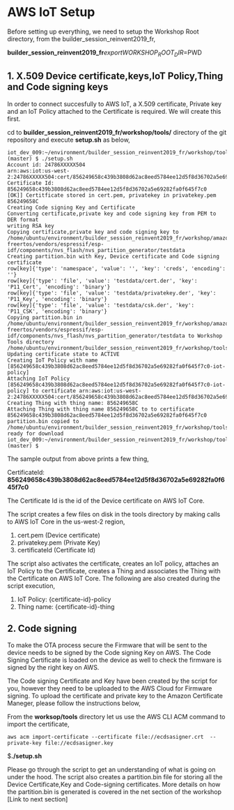 # AWS IoT Setup 

Before setting up everything, we need to setup the Workshop Root directory, from the builder_session_reinvent2019_fr,

**builder_session_reinvent2019_fr**$export WORKSHOP_ROOT_DIR=$PWD


## 1. X.509 Device certificate,keys,IoT Policy,Thing and Code signing keys

In order to connect succesfully to AWS IoT, a X.509 certificate, Private key and an IoT Policy attached to the Certificate is required. We will create this first.

cd to **builder_session_reinvent2019_fr/workshop/tools/** directory of the git repository and execute **setup.sh** as below,

```
iot_dev_009:~/environment/builder_session_reinvent2019_fr/workshop/tools (master) $ ./setup.sh 
Account id: 24786XXXXX504
arn:aws:iot:us-west-2:24786XXXXX504:cert/856249658c439b3808d62ac8eed5784ee12d5f8d36702a5e69282fa0f645f7c0
Certificate Id: 856249658c439b3808d62ac8eed5784ee12d5f8d36702a5e69282fa0f645f7c0
[OK]] Certitficate stored in cert.pem, privatekey in privatekey.pem
856249658C
Creating Code signing Key and Certificate
Converting certificate,private key and code signing key from PEM to DER format
writing RSA key
Copying certificate,private key and code signing key to /home/ubuntu/environment/builder_session_reinvent2019_fr/workshop/amazon-freertos/vendors/espressif/esp-idf/components/nvs_flash/nvs_partition_generator/testdata
Creating partition.bin with Key, Device certificate and Code signing certificate
row[key]{'type': 'namespace', 'value': '', 'key': 'creds', 'encoding': ''}
row[key]{'type': 'file', 'value': 'testdata/cert.der', 'key': 'P11_Cert', 'encoding': 'binary'}
row[key]{'type': 'file', 'value': 'testdata/privatekey.der', 'key': 'P11_Key', 'encoding': 'binary'}
row[key]{'type': 'file', 'value': 'testdata/csk.der', 'key': 'P11_CSK', 'encoding': 'binary'}
Copying partition.bin in /home/ubuntu/environment/builder_session_reinvent2019_fr/workshop/amazon-freertos/vendors/espressif/esp-idf/components/nvs_flash/nvs_partition_generator/testdata to Workshop Tools directory /home/ubuntu/environment/builder_session_reinvent2019_fr/workshop/tools
Updating certificate state to ACTIVE
Creating IoT Policy with name [856249658c439b3808d62ac8eed5784ee12d5f8d36702a5e69282fa0f645f7c0-iot-policy]
Attaching IoT Policy [856249658c439b3808d62ac8eed5784ee12d5f8d36702a5e69282fa0f645f7c0-iot-policy] to certificate arn:aws:iot:us-west-2:24786XXXXX504:cert/856249658c439b3808d62ac8eed5784ee12d5f8d36702a5e69282fa0f645f7c0
Creating Thing with thing name: 856249658C
Attaching Thing with thing name 856249658C to to certificate 856249658c439b3808d62ac8eed5784ee12d5f8d36702a5e69282fa0f645f7c0
partition.bin copied to /home/ubuntu/environment/builder_session_reinvent2019_fr/workshop/tools, ready for download
iot_dev_009:~/environment/builder_session_reinvent2019_fr/workshop/tools (master) $ 

```
The sample output from above prints a few thing,

CertificateId: **856249658c439b3808d62ac8eed5784ee12d5f8d36702a5e69282fa0f645f7c0**

The Certificate Id is the id of the Device certificate on AWS IoT Core.

The script creates a few files on disk in the tools directory by making calls to AWS IoT Core in the us-west-2 region,

1. cert.pem (Device certificate)
2. privatekey.pem (Private Key)
3. certificateId (Certificate Id)

The script also activates the certificate, creates an IoT policy, attaches an IoT Policy to the Certificate, creates a Thing and associates the Thing with the Certificate on AWS IoT Core. The following are also created during the script execution,

1. IoT Policy: {certificate-id}-policy
2. Thing name: {certificate-id}-thing

## 2. Code signing
To make the OTA process secure the Firmware that will be sent to the device needs to be signed by the Code signing Key on AWS. The Code Signing Certificate is loaded on the device as well to check the firmware is signed by the right key on AWS. 

The Code signing Certificate and Key have been created by the script for you, however they need to be uploaded to the AWS Cloud for Firmware signing. To upload the certificate and private key to the Amazon Certificate Maneger, please follow the instructions below,

From the **worksop/tools** directory let us use the AWS CLI ACM command to import the certificate,

```
aws acm import-certificate --certificate file://ecdsasigner.crt  --private-key file://ecdsasigner.key
```



$**./setup.sh**

Please go through the script to get an understanding of what is going on under the hood. The script also creates a partition.bin file for storing all the Device Certificate,Key and Code-signing certificates. More details on how the partition.bin is generated is covered in the net section of the workshop [Link to next section]


